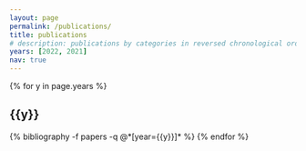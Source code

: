 ```yaml
---
layout: page
permalink: /publications/
title: publications
# description: publications by categories in reversed chronological order. generated by jekyll-scholar.
years: [2022, 2021]
nav: true
---
```


<div class="publications">

{% for y in page.years %}
  <h2 class="year">{{y}}</h2>
  {% bibliography -f papers -q @*[year={{y}}]* %}
{% endfor %}

</div>
